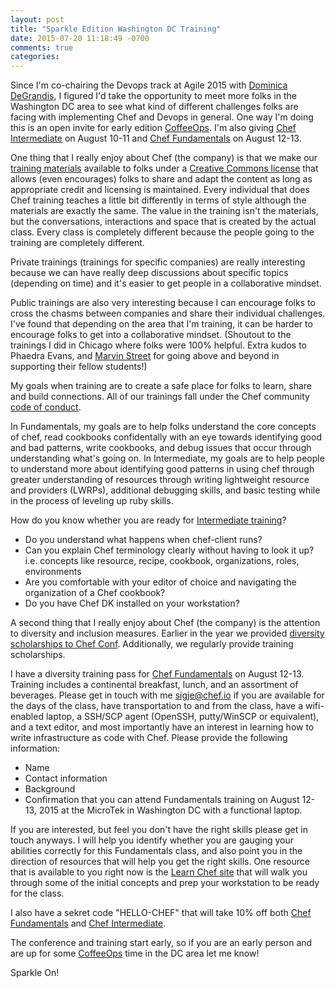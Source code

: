 ```yaml
---
layout: post
title: "Sparkle Edition Washington DC Training"
date: 2015-07-20 11:18:49 -0700
comments: true
categories: 
---
```


Since I'm co-chairing the Devops track at Agile 2015 with [Dominica DeGrandis](http://www.ddegrandis.com/), I figured I'd take the opportunity to meet more folks in the Washington DC area to see what kind of different challenges folks are facing with implementing Chef and Devops in general. One way I'm doing this is an open invite for early edition [CoffeeOps](http://www.coffeeops.org/). I'm also giving [Chef Intermediate](https://www.chef.io/blog/event/chef-intermediate-topics-washington-dc-3/) on August 10-11 and [Chef Fundamentals](https://www.chef.io/blog/event/2-day-chef-fundamentals-washington-dc-5/) on August 12-13. 

One thing that I really enjoy about Chef (the company) is that we make our [training materials](https://www.chef.io/contact/open-training/) available to folks under a [Creative Commons license](http://creativecommons.org/licenses/by-sa/4.0/) that allows (even encourages) folks to share and adapt the content as long as appropriate credit and licensing is maintained. Every individual that does Chef training teaches a little bit differently in terms of style although the materials are exactly the same. The value in the training isn't the materials, but the conversations, interactions and space that is created by the actual class. Every class is completely different because the people going to the training are completely different. 

Private trainings (trainings for specific companies) are really interesting because we can have really deep discussions about specific topics (depending on time) and it's easier to get people in a collaborative mindset. 

Public trainings are also very interesting because I can encourage folks to cross the chasms between companies and share their individual challenges. I've found that depending on the area that I'm training, it can be harder to encourage folks to get into a collaborative mindset. (Shoutout to the trainings I did in Chicago where folks were 100% helpful. Extra kudos to Phaedra Evans, and [Marvin Street](https://twitter.com/MarvinEStreet) for going above and beyond in supporting their fellow students!)

My goals when training are to create a safe place for folks to learn, share and build connections. All of our trainings fall under the Chef community [code of conduct](https://docs.chef.io/community_guidelines.html). 

In Fundamentals, my goals are to help folks understand the core concepts of chef, read cookbooks confidentally with an eye towards identifying good and bad patterns, write cookbooks, and debug issues that occur through understanding what's going on. In Intermediate, my goals are to help people to understand more about identifying good patterns in using chef through greater understanding of resources through writing lightweight resource and providers (LWRPs),  additional debugging skills, and basic testing while in the process of leveling up ruby skills.

How do you know whether you are ready for [Intermediate training](https://www.chef.io/blog/event/chef-intermediate-topics-washington-dc-3/)? 

* Do you understand what happens when chef-client runs? 
* Can you explain Chef terminology clearly without having to look it up? i.e. concepts like resource, recipe, cookbook, organizations, roles, environments
* Are you comfortable with your editor of choice and navigating the organization of a Chef cookbook? 
* Do you have Chef DK installed on your workstation?

A second thing that I really enjoy about Chef (the company) is the attention to diversity and inclusion measures. Earlier in the year we provided [diversity scholarships to Chef Conf](https://www.chef.io/blog/2015/03/05/apply-for-a-chefconf-2015-diversity-scholarship-by-march-13/). Additionally, we regularly provide training scholarships. 

I have a diversity training pass for [Chef Fundamentals](https://www.chef.io/blog/event/2-day-chef-fundamentals-washington-dc-5/) on August 12-13. Training includes a continental breakfast, lunch, and an assortment of beverages. Please get in touch with me [sigje@chef.io](mailto:sigje@chef.io) if you are available for the days of the class, have transportation to and from the class, have a wifi-enabled laptop, a SSH/SCP agent (OpenSSH, putty/WinSCP or equivalent), and a text editor, and most importantly have an interest in learning how to write infrastructure as code with Chef. Please provide the following information:

* Name
* Contact information
* Background
* Confirmation that you can attend Fundamentals training on August 12-13, 2015 at the MicroTek in Washington DC with a functional laptop.

If you are interested, but feel you don't have the right skills please get in touch anyways. I will help you identify whether you are gauging your abilities correctly for this Fundamentals class, and also point you in the direction of resources that will help you get the right skills. One resource that is available to you right now is the [Learn Chef site](http://learn.chef.io/) that will walk you through some of the initial concepts and prep your workstation to be ready for the class.

I also have a sekret code "HELLO-CHEF" that will take 10% off both [Chef Fundamentals](https://www.chef.io/blog/event/2-day-chef-fundamentals-washington-dc-5/) and [Chef Intermediate](https://www.chef.io/blog/event/chef-intermediate-topics-washington-dc-3/). 

The conference and training start early, so if you are an early person and are up for some [CoffeeOps](http://www.coffeeops.org/) time in the DC area let me know! 

Sparkle On! 



